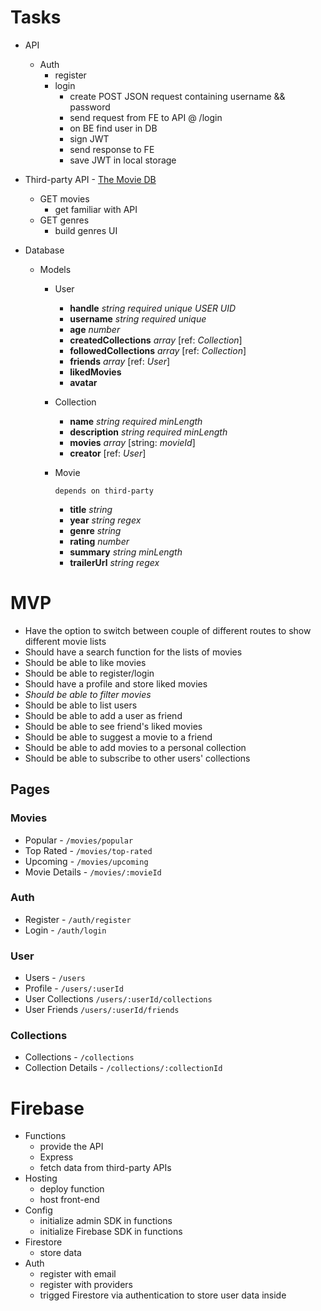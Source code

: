 # Tasks

- API

  - Auth
    - register
    - login
      - create POST JSON request containing username && password
      - send request from FE to API @ /login
      - on BE find user in DB
      - sign JWT
      - send response to FE
      - save JWT in local storage

- Third-party API - [The Movie DB](https://www.themoviedb.org/)

  - GET movies
    - get familiar with API
  - GET genres
    - build genres UI

- Database

  - Models

    - User

      - **handle** _string_ _required_ _unique_ _USER UID_
      - **username** _string_ _required_ _unique_
      - **age** _number_
      - **createdCollections** _array_ [ref: _Collection_]
      - **followedCollections** _array_ [ref: _Collection_]
      - **friends** _array_ [ref: _User_]
      - **likedMovies**
      - **avatar**

    - Collection

      - **name** _string_ _required_ _minLength_
      - **description** _string_ _required_ _minLength_
      - **movies** _array_ [string: _movieId_]
      - **creator** [ref: _User_]

    - Movie

      `depends on third-party`

      - **title** _string_
      - **year** _string_ _regex_
      - **genre** _string_
      - **rating** _number_
      - **summary** _string_ _minLength_
      - **trailerUrl** _string_ _regex_

# MVP

- Have the option to switch between couple of different routes to show different movie lists
- Should have a search function for the lists of movies
- Should be able to like movies
- Should be able to register/login
- Should have a profile and store liked movies
- _Should be able to filter movies_
- Should be able to list users
- Should be able to add a user as friend
- Should be able to see friend's liked movies
- Should be able to suggest a movie to a friend
- Should be able to add movies to a personal collection
- Should be able to subscribe to other users' collections

## Pages

### Movies

- Popular - `/movies/popular`
- Top Rated - `/movies/top-rated`
- Upcoming - `/movies/upcoming`
- Movie Details - `/movies/:movieId`

### Auth

- Register - `/auth/register`
- Login - `/auth/login`

### User

- Users - `/users`
- Profile - `/users/:userId`
- User Collections `/users/:userId/collections`
- User Friends `/users/:userId/friends`

### Collections

- Collections - `/collections`
- Collection Details - `/collections/:collectionId`

# Firebase

- Functions
  - provide the API
  - Express
  - fetch data from third-party APIs
- Hosting
  - deploy function
  - host front-end
- Config
  - initialize admin SDK in functions
  - initialize Firebase SDK in functions
- Firestore
  - store data
- Auth
  - register with email
  - register with providers
  - trigged Firestore via authentication to store user data inside
